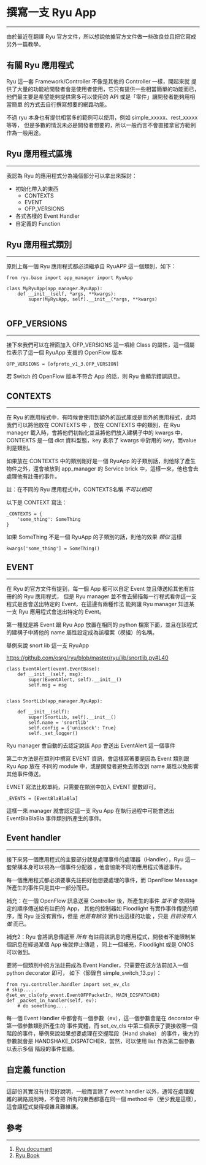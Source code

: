 撰寫一支 Ryu App
====
----

由於最近在翻譯 Ryu 官方文件，所以想說依據官方文件做一些改良並且把它寫成另外一篇教學。

有關 Ryu 應用程式
----

Ryu 這一套 Framework/Controller 不像是其他的 Controller 一樣，開起來就
提供了大量的功能給開發者會是使用者使用，它只有提供一些相當簡單的功能而已，
他們最主要是希望能夠提供需多可以使用的 API 或是「零件」讓開發者能夠用相當簡單
的方式去自行撰寫想要的網路功能。

不過 ryu 本身也有提供相當多的範例可以使用，例如 simple_xxxxx、rest_xxxxx 等等，
但是多數的情況未必是開發者想要的，所以一般而言不會直接拿官方範例作為一般用途。

Ryu 應用程式區塊
----
----

我認為 Ryu 的應用程式分為幾個部分可以拿出來探討：

 * 初始化帶入的東西
   * CONTEXTS
   * EVENT
   * OFP_VERSIONS
 * 各式各樣的 Event Handler
 * 自定義的 Function


Ryu 應用程式類別
----
----

原則上每一個 Ryu 應用程式都必須繼承自 RyuAPP 這一個類別，如下：

<pre><code class="python">from ryu.base import app_manager import RyuApp

class MyRyuApp(app_manager.RyuApp):
    def __init__(self, *args, **kwargs):
        super(MyRyuApp, self).__init__(*args, **kwargs)

</code></pre>

OFP_VERSIONS
----
----

接下來我們可以在裡面加入 OFP_VERSIONS 這一項給 Class 的屬性，這一個屬性表示了這一個 RyuApp 支援的
OpenFlow 版本

<pre><code class="python">OFP_VERSIONS = [ofproto_v1_3.OFP_VERSION]</code></pre>

若 Switch 的 OpenFlow 版本不符合 App 的話，則 Ryu 會顯示錯誤訊息。

CONTEXTS
----
----

在 Ryu 的應用程式中，有時候會使用到額外的函式庫或是而外的應用程式，此時我們可以將他放在 CONTEXTS 中
，放在 CONTEXTS 中的類別，在 Ryu manager 載入時，會將他們初始化並且將他們放入建構子中的 kwargs
中，CONTEXTS 是一個 dict 資料型態，key 表示了 kwargs 中對用的 key，而value 則是類別。

如果放在 CONTEXTS 中的類別剛好是一個 RyuApp 的子類別話，則他除了產生物件之外，還會被放到 app_manager
的 Service brick 中，這樣一來，他也會去處理他有註冊的事件。

註：在不同的 Ryu 應用程式中，CONTEXTS名稱 _不可以相同_

以下是 CONTEXT 寫法：

<pre><code class="python">_CONTEXTS = {
    'some_thing': SomeThing
}
</code></pre>

如果 SomeThing 不是一個 RyuApp 的子類別的話，則他的效果 _類似_ 這樣

<pre><code class="python">kwargs['some_thing'] = SomeThing()</code></pre>


EVENT
----
----

在 Ryu 的官方文件有提到，每一個 App 都可以自定 Event 並且傳送給其他有註冊的的 Ryu 應用程式，
但是 Ryu manager 並不會去掃描每一行程式看你這一支程式是否會送出特定的 Event，在這邊有兩種作法
能夠讓 Ryu manager 知道某一支 Ryu 應用程式會送出特定的 Event。

第一種就是將 Event 跟 Ryu App 放置在相同的 python 檔案下面，並且在該程式的建構子中將他的
name 屬性設定成為該檔案（模組）的名稱。

舉例來說 snort lib 這一支 RyuApp

https://github.com/osrg/ryu/blob/master/ryu/lib/snortlib.py#L40

<pre><code class="python">class EventAlert(event.EventBase):
    def __init__(self, msg):
        super(EventAlert, self).__init__()
        self.msg = msg


class SnortLib(app_manager.RyuApp):

    def __init__(self):
        super(SnortLib, self).__init__()
        self.name = 'snortlib'
        self.config = {'unixsock': True}
        self._set_logger()</code></pre>
        
        
Ryu manager 會自動的去認定說該 App 會送出 EventAlert 這一個事件

第二中方法是在類別中撰寫 EVENT 資訊，會這樣寫著要是因為 Event 類別跟 Ryu App 放在
不同的 module 中，或是開發者避免去修改到 name 屬性以免影響其他事件傳送。

EVNET 寫法比較單純，只需要在類別中加入 EVENT 變數即可。

<pre><code class="python">_EVENTS = [EventBlaBlaBla]</code></pre>

這樣一來 manager 就會認定這一支 Ryu App 在執行過程中可能會送出 EventBlaBlaBla 事件類別所產生的事件。


Event handler
----
----

接下來另一個應用程式的主要部分就是處理事件的處理器（Handler），Ryu 這一套架構本身可以視為一個事件分配器
，他會協助不同的應用程式傳遞事件。

每一個應用程式都必須要事先註冊好他想要處理的事件，而 OpenFlow Message 所產生的事件只是其中一部分而已。

補充：在一個 OpenFlow 訊息送至 Controller 後，所產生的事件 _並不會_ 依照特定的順序傳送給有註冊的 App，
其他的控制器如 Floodlight 有實作事件傳遞的順序，而 Ryu 並沒有實作，但是 _他是有辦法_ 實作出這樣的功能
，只是 _目前沒有人做_ 而已。

補充2：Ryu 會將訊息傳遞至 _所有_ 有註冊該訊息的應用程式，開發者不能限制某個訊息在經過某個 App 後就停止傳遞
，同上一個補充，Floodlight 或是 ONOS 可以做到。


要將一個類別中的方法註冊成為 Event Handler，只需要在該方法前加入一個 python decorator 即可，
如下（節錄自 simple_switch_13.py）：

<pre><code class="python">from ryu.controller.handler import set_ev_cls
# skip.....
@set_ev_cls(ofp_event.EventOFPPacketIn, MAIN_DISPATCHER)
def _packet_in_handler(self, ev):
    # do something....
</code></pre>

每一個 Event Handler 中都會有一個參數（ev），這一個參數會是在 decorator 中第一個參數類別所產生的
事件實體，而 set_ev_cls 中第二個表示了要接收哪一個階段的事件，舉例來說如果想要處理在交握階段（Hand shake）
的事件，後方的參數就會是 HANDSHAKE_DISPATCHER，當然，可以使用 list 作為第二個參數以表示多個
階段的事件監聽。


自定義 function
----
----

這部份其實沒有什麼好說明，一般而言除了 event handler 以外，通常在處理複雜的網路規則時，不會把
所有的東西都塞在同一個 method 中（至少我是這樣），這會讓程式變得複雜且難維護。


參考
----
----

1. [Ryu documant][1]
2. [Ryu Book][2]

[1]: http://ryu.readthedocs.org/en/latest/
[2]: http://osrg.github.io/ryu-book/zh_tw/html/


